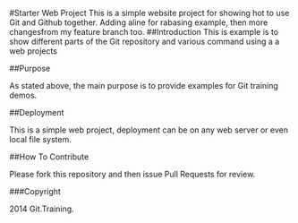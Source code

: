 #Starter Web Project
This is a simple website project for showing hot to use Git and Github together.
Adding aline for rabasing example, then more changesfrom my feature branch too.
##Introduction
This is example is to show different parts of the Git repository and various command using a a web projects

##Purpose

As stated above, the main purpose is to provide examples for Git training demos.

##Deployment

This is a simple web project, deployment can be on any web server or even local file system.

##How To Contribute

Please fork this repository and then issue Pull Requests for review.

###Copyright 

2014 Git.Training.
